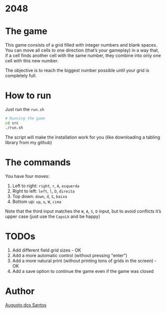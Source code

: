 # 2048

# The game

This game consists of a grid filled with integer numbers and blank spaces. You can move all cells to one direction (that’s your gameplay) in a way that, if a cell finds another cell with the same number, they combine into only one cell with this new number.

The objective is to reach the biggest number possible until your grid is completely full.

# How to run

Just run the ```run.sh```

```bash
# Running the game
cd src
./run.sh
```

The script will make the installation work for you (like downloading a tabling library from my github)

# The commands


You have four moves:

1. Left to right: ```right```, ``r``, ``A``, ``esquerda``
2. Right to left: ```left```, ```l```, ```D```, ``direita``
3. Top down: ```down```, ```d```, ```S```, ```baixo```
4. Bottom up: ```up```, ```u```, ```W```, ```cima```

Note that the third input matches the ```W```, ```A```, ```S```, ```D``` input, but to avoid conflicts it’s upper case (just use the ```CapsLk``` and be happy)

# TODOs
1. Add different field grid sizes - OK
2. Add a more automatic control (without pressing "enter")
3. Add a more natural print (without printing tons of grids in the screen) - OK
4. Add a save option to continue the game even if the game was closed

# Author

[Augusto dos Santos](github.com/augustodsgv)
